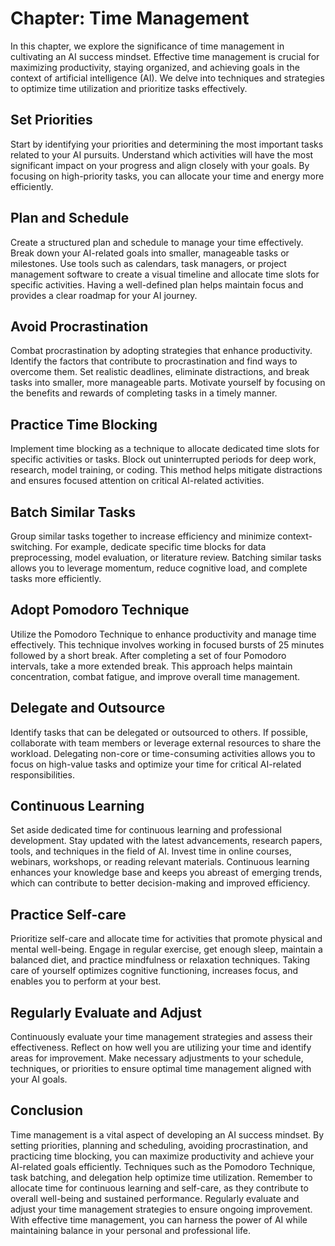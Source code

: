 Chapter: Time Management
========================

In this chapter, we explore the significance of time management in cultivating an AI success mindset. Effective time management is crucial for maximizing productivity, staying organized, and achieving goals in the context of artificial intelligence (AI). We delve into techniques and strategies to optimize time utilization and prioritize tasks effectively.

Set Priorities
--------------

Start by identifying your priorities and determining the most important tasks related to your AI pursuits. Understand which activities will have the most significant impact on your progress and align closely with your goals. By focusing on high-priority tasks, you can allocate your time and energy more efficiently.

Plan and Schedule
-----------------

Create a structured plan and schedule to manage your time effectively. Break down your AI-related goals into smaller, manageable tasks or milestones. Use tools such as calendars, task managers, or project management software to create a visual timeline and allocate time slots for specific activities. Having a well-defined plan helps maintain focus and provides a clear roadmap for your AI journey.

Avoid Procrastination
---------------------

Combat procrastination by adopting strategies that enhance productivity. Identify the factors that contribute to procrastination and find ways to overcome them. Set realistic deadlines, eliminate distractions, and break tasks into smaller, more manageable parts. Motivate yourself by focusing on the benefits and rewards of completing tasks in a timely manner.

Practice Time Blocking
----------------------

Implement time blocking as a technique to allocate dedicated time slots for specific activities or tasks. Block out uninterrupted periods for deep work, research, model training, or coding. This method helps mitigate distractions and ensures focused attention on critical AI-related activities.

Batch Similar Tasks
-------------------

Group similar tasks together to increase efficiency and minimize context-switching. For example, dedicate specific time blocks for data preprocessing, model evaluation, or literature review. Batching similar tasks allows you to leverage momentum, reduce cognitive load, and complete tasks more efficiently.

Adopt Pomodoro Technique
------------------------

Utilize the Pomodoro Technique to enhance productivity and manage time effectively. This technique involves working in focused bursts of 25 minutes followed by a short break. After completing a set of four Pomodoro intervals, take a more extended break. This approach helps maintain concentration, combat fatigue, and improve overall time management.

Delegate and Outsource
----------------------

Identify tasks that can be delegated or outsourced to others. If possible, collaborate with team members or leverage external resources to share the workload. Delegating non-core or time-consuming activities allows you to focus on high-value tasks and optimize your time for critical AI-related responsibilities.

Continuous Learning
-------------------

Set aside dedicated time for continuous learning and professional development. Stay updated with the latest advancements, research papers, tools, and techniques in the field of AI. Invest time in online courses, webinars, workshops, or reading relevant materials. Continuous learning enhances your knowledge base and keeps you abreast of emerging trends, which can contribute to better decision-making and improved efficiency.

Practice Self-care
------------------

Prioritize self-care and allocate time for activities that promote physical and mental well-being. Engage in regular exercise, get enough sleep, maintain a balanced diet, and practice mindfulness or relaxation techniques. Taking care of yourself optimizes cognitive functioning, increases focus, and enables you to perform at your best.

Regularly Evaluate and Adjust
-----------------------------

Continuously evaluate your time management strategies and assess their effectiveness. Reflect on how well you are utilizing your time and identify areas for improvement. Make necessary adjustments to your schedule, techniques, or priorities to ensure optimal time management aligned with your AI goals.

Conclusion
----------

Time management is a vital aspect of developing an AI success mindset. By setting priorities, planning and scheduling, avoiding procrastination, and practicing time blocking, you can maximize productivity and achieve your AI-related goals efficiently. Techniques such as the Pomodoro Technique, task batching, and delegation help optimize time utilization. Remember to allocate time for continuous learning and self-care, as they contribute to overall well-being and sustained performance. Regularly evaluate and adjust your time management strategies to ensure ongoing improvement. With effective time management, you can harness the power of AI while maintaining balance in your personal and professional life.
